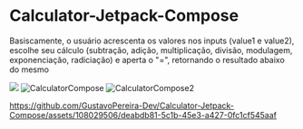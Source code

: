 # Calculator-Jetpack-Compose


<p>Basiscamente, o usuário acrescenta os valores nos inputs (value1 e value2), escolhe seu cálculo (subtração, adição, multiplicação, divisão, modulagem, exponenciação, radiciação) e aperta o "=", retornando o resultado abaixo do mesmo</p>
<img src="https://github.com/Gustavo-Henrique-da-Silva/Calculator-Jetpack-Compose/assets/108029506/63e236c1-7c86-4f32-8c91-3af0b5291a8f" />

<img alt="CalculatorCompose" src="https://github.com/GustavoPereira-Dev/Calculator-Jetpack-Compose/assets/108029506/e0d233e3-453f-436b-bd31-9577408bc3c6">


<img alt="CalculatorCompose2" src="https://github.com/GustavoPereira-Dev/Calculator-Jetpack-Compose/assets/108029506/be47d4b8-66b3-49a7-a7e9-1e3a06e71c8e">


https://github.com/GustavoPereira-Dev/Calculator-Jetpack-Compose/assets/108029506/deabdb81-5c1b-45e3-a427-0fc1cf545aaf


